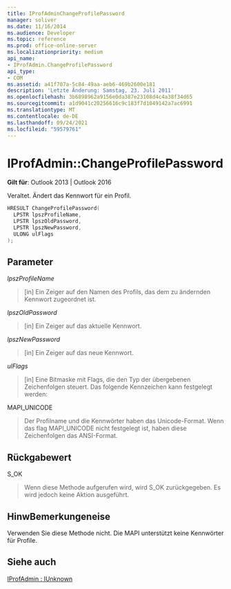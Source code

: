 ```yaml
---
title: IProfAdminChangeProfilePassword
manager: soliver
ms.date: 11/16/2014
ms.audience: Developer
ms.topic: reference
ms.prod: office-online-server
ms.localizationpriority: medium
api_name:
- IProfAdmin.ChangeProfilePassword
api_type:
- COM
ms.assetid: a41f707a-5c84-49aa-aeb6-469b2600e181
description: 'Letzte Änderung: Samstag, 23. Juli 2011'
ms.openlocfilehash: 3b6898962a9156e0da387e23108d4c4a38f34d65
ms.sourcegitcommit: a1d9041c20256616c9c183f7d1049142a7ac6991
ms.translationtype: MT
ms.contentlocale: de-DE
ms.lasthandoff: 09/24/2021
ms.locfileid: "59579761"
---
```

# <a name="iprofadminchangeprofilepassword"></a>IProfAdmin::ChangeProfilePassword

  
  
**Gilt für**: Outlook 2013 | Outlook 2016 
  
Veraltet. Ändert das Kennwort für ein Profil.
  
```cpp
HRESULT ChangeProfilePassword(
  LPSTR lpszProfileName,
  LPSTR lpszOldPassword,
  LPSTR lpszNewPassword,
  ULONG ulFlags
);
```

## <a name="parameters"></a>Parameter

 _lpszProfileName_
  
> [in] Ein Zeiger auf den Namen des Profils, das dem zu ändernden Kennwort zugeordnet ist.
    
 _lpszOldPassword_
  
> [in] Ein Zeiger auf das aktuelle Kennwort.
    
 _lpszNewPassword_
  
> [in] Ein Zeiger auf das neue Kennwort.
    
 _ulFlags_
  
> [in] Eine Bitmaske mit Flags, die den Typ der übergebenen Zeichenfolgen steuert. Das folgende Kennzeichen kann festgelegt werden:
    
MAPI_UNICODE 
  
> Der Profilname und die Kennwörter haben das Unicode-Format. Wenn das flag MAPI_UNICODE nicht festgelegt ist, haben diese Zeichenfolgen das ANSI-Format.
    
## <a name="return-value"></a>Rückgabewert

S_OK 
  
> Wenn diese Methode aufgerufen wird, wird S_OK zurückgegeben. Es wird jedoch keine Aktion ausgeführt.
    
## <a name="remarks"></a>HinwBemerkungeneise

Verwenden Sie diese Methode nicht. Die MAPI unterstützt keine Kennwörter für Profile.
  
## <a name="see-also"></a>Siehe auch



[IProfAdmin : IUnknown](iprofadminiunknown.md)

